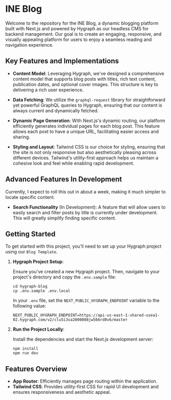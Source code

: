 # INE Blog

Welcome to the repository for the INE Blog, a dynamic blogging platform built with Next.js and powered by Hygraph as our headless CMS for backend management. Our goal is to create an engaging, responsive, and visually appealing platform for users to enjoy a seamless reading and navigation experience.

## Key Features and Implementations

- **Content Model**: Leveraging Hygraph, we've designed a comprehensive content model that supports blog posts with titles, rich text content, publication dates, and optional cover images. This structure is key to delivering a rich user experience.

- **Data Fetching**: We utilize the `graphql-request` library for straightforward yet powerful GraphQL queries to Hygraph, ensuring that our content is always current and dynamically fetched.

- **Dynamic Page Generation**: With Next.js's dynamic routing, our platform efficiently generates individual pages for each blog post. This feature allows each post to have a unique URL, facilitating easier access and sharing.

- **Styling and Layout**: Tailwind CSS is our choice for styling, ensuring that the site is not only responsive but also aesthetically pleasing across different devices. Tailwind's utility-first approach helps us maintain a cohesive look and feel while enabling rapid development.

## Advanced Features In Development
Currently, I expect to roll this out in about a week, making it much simpler to locate specific content.
- **Search Functionality** (In Development): A feature that will allow users to easily search and filter posts by title is currently under development. This will greatly simplify finding specific content.


## Getting Started

To get started with this project, you'll need to set up your Hygraph project using our `Blog Template`.

1. **Hygraph Project Setup**:

   Ensure you've created a new Hygraph project. Then, navigate to your project's directory and copy the `.env.sample` file:

    ```shell
    cd hygraph-blog
    cp .env.sample .env.local
    ```

    In your `.env` file, set the `NEXT_PUBLIC_HYGRAPH_ENDPOINT` variable to the following value:

    ```env
    NEXT_PUBLIC_HYGRAPH_ENDPOINT=https://api-us-east-1-shared-usea1-02.hygraph.com/v2/clu5i3sa2000008jw566rd0v6/master
    ```

2. **Run the Project Locally**:

   Install the dependencies and start the Next.js development server:

    ```shell
    npm install
    npm run dev
    ```

## Features Overview

- **App Router**: Efficiently manages page routing within the application.
- **Tailwind CSS**: Provides utility-first CSS for rapid UI development and ensures responsiveness and aesthetic appeal.

